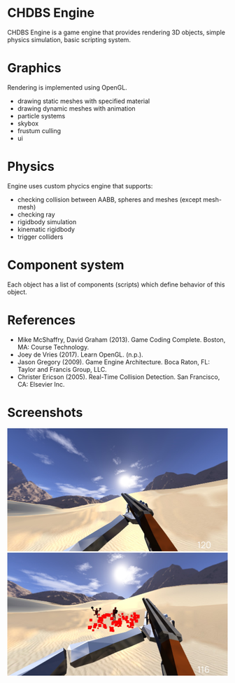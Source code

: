# CHDBS Engine
CHDBS Engine is a game engine that provides rendering 3D objects, simple physics simulation, basic scripting system.

# Graphics
Rendering is implemented using OpenGL.

- drawing static meshes with specified material
- drawing dynamic meshes with animation
- particle systems
- skybox
- frustum culling
- ui

# Physics
Engine uses custom phycics engine that supports:

- checking collision between AABB, spheres and meshes (except mesh-mesh)
- checking ray
- rigidbody simulation
- kinematic rigidbody
- trigger colliders

# Component system
Each object has a list of components (scripts) which define behavior of this object. 

# References
- Mike McShaffry, David Graham (2013). Game Coding Complete. Boston, MA: Course Technology.
- Joey de Vries (2017). Learn OpenGL. (n.p.).
- Jason Gregory (2009). Game Engine Architecture. Boca Raton, FL: Taylor and Francis Group, LLC.
- Christer Ericson (2005). Real-Time Collision Detection. San Francisco, CA: Elsevier Inc.

# Screenshots
![Screenshot #0](https://github.com/SultimTsyrendashiev/CHDBS-Engine/blob/master/GithubImages/0.jpg)
![Screenshot #1](https://github.com/SultimTsyrendashiev/CHDBS-Engine/blob/master/GithubImages/1.jpg)
